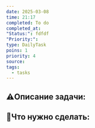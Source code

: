 ```yaml
---
date: 2025-03-08
time: 21:17
completed: To do
completed_at: 
"Status:": fdfdf
"Priority:": 
type: DailyTask
poins: 1
priority: 4
source: 
tags:
  - tasks
---
```


## ⚠️Описание задачи:



## 📝Что нужно сделать:
